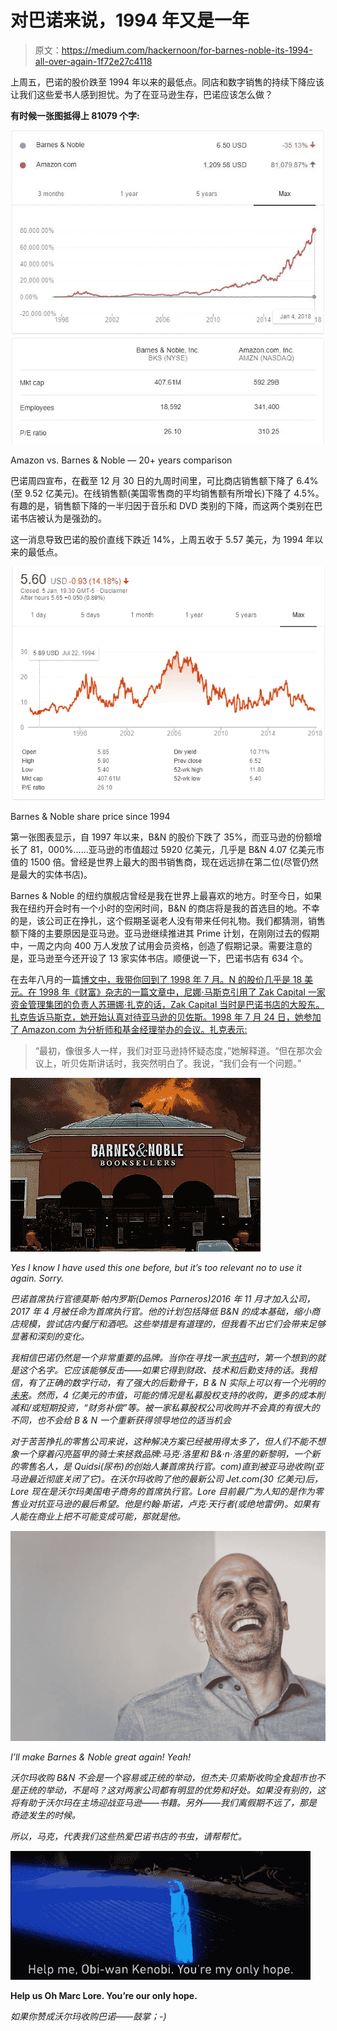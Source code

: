 # 对巴诺来说，1994 年又是一年

> 原文：<https://medium.com/hackernoon/for-barnes-noble-its-1994-all-over-again-1f72e27c4118>

上周五，巴诺的股价跌至 1994 年以来的最低点。同店和数字销售的持续下降应该让我们这些爱书人感到担忧。为了在亚马逊生存，巴诺应该怎么做？

**有时候一张图抵得上 81079 个字:**

![](img/bac152e9c1b1d8fe27ee352a712821bd.png)

Amazon vs. Barnes & Noble — 20+ years comparison

巴诺周四宣布，在截至 12 月 30 日的九周时间里，可比商店销售额下降了 6.4%(至 9.52 亿美元)。在线销售额(美国零售商的平均销售额有所增长)下降了 4.5%。有趣的是，销售额下降的一半归因于音乐和 DVD 类别的下降，而这两个类别在巴诺书店被认为是强劲的。

这一消息导致巴诺的股价直线下跌近 14%，上周五收于 5.57 美元，为 1994 年以来的最低点。

![](img/0fe14a4b48e9b4d193b541e43e183933.png)

Barnes & Noble share price since 1994

第一张图表显示，自 1997 年以来，B&N 的股价下跌了 35%，而亚马逊的份额增长了 81，000%……亚马逊的市值超过 5920 亿美元，几乎是 B&N 4.07 亿美元市值的 1500 倍。曾经是世界上最大的图书销售商，现在远远排在第二位(尽管仍然是最大的实体书店)。

Barnes & Noble 的纽约旗舰店曾经是我在世界上最喜欢的地方。时至今日，如果我在纽约开会时有一个小时的空闲时间，B&N 的商店将是我的首选目的地。不幸的是，该公司正在挣扎，这个假期圣诞老人没有带来任何礼物。我们都猜测，销售额下降的主要原因是亚马逊。亚马逊继续推进其 Prime 计划，在刚刚过去的假期中，一周之内向 400 万人发放了试用会员资格，创造了假期记录。需要注意的是，亚马逊至今还开设了 13 家实体书店。顺便说一下，巴诺书店有 634 个。

在去年八月的一篇[博文中，我带你回到了 1998 年 7 月。N 的股价几乎是 18 美元。在 1998 年《财富》杂志的一篇文章中，尼娜·马斯克引用了 Zak Capital 一家资金管理集团的负责人苏珊娜·扎克的话，Zak Capital 当时是巴诺书店的大股东。扎克告诉马斯克，她开始认真对待亚马逊的贝佐斯。1998 年 7 月 24 日，她参加了 Amazon.com 为分析师和基金经理举办的会议。扎克表示:](https://hackernoon.com/amazon-a-view-from-1999-3a802b982279)

> “最初，像很多人一样，我们对亚马逊持怀疑态度，”她解释道。“但在那次会议上，听贝佐斯讲话时，我突然明白了。我说，“我们会有一个问题。”

*![](img/bd2d861bfbac703b626204e13df30c4d.png)*

*Yes I know I have used this one before, but it’s too relevant no to use it again. Sorry.*

*巴诺首席执行官德莫斯·帕内罗斯(Demos Parneros)2016 年 11 月才加入公司，2017 年 4 月被任命为首席执行官。他的计划包括降低 B&N 的成本基础，缩小商店规模，尝试店内餐厅和酒吧。这些举措是有道理的，但我看不出它们会带来足够显著和深刻的变化。*

*我相信巴诺仍然是一个非常重要的品牌。当你在寻找一家[书店](https://hackernoon.com/tagged/book)时，第一个想到的就是这个名字。它应该能够反击——如果它得到财政、技术和后勤支持的话。我相信，有了正确的数字行动，有了强大的后勤骨干，B & N 实际上可以有一个光明的[未来](https://hackernoon.com/tagged/future)。然而，4 亿美元的市值，可能的情况是私募股权支持的收购，更多的成本削减和/或短期投资，“财务补偿”等。被一家私募股权公司收购并不会真的有很大的不同，也不会给 B & N 一个重新获得领导地位的适当机会*

*对于苦苦挣扎的零售公司来说，这种解决方案已经被用得太多了，但人们不能不想象一个穿着闪亮盔甲的骑士来拯救品牌:马克·洛里和 B&·n·洛里的新黎明，一个新的零售名人，是 Quidsi(尿布)的创始人兼首席执行官。com)直到被亚马逊收购(亚马逊最近彻底关闭了它)。在沃尔玛收购了他的最新公司 Jet.com(30 亿美元)后，Lore 现在是沃尔玛美国电子商务的首席执行官。Lore 目前最广为人知的是作为零售业对抗亚马逊的最后希望。他是约翰·斯诺，卢克·天行者(或绝地雷伊)。如果有人能在商业上把不可能变成可能，那就是他。*

*![](img/41b116d49723e055add94ee76e449593.png)*

*I’ll make Barnes & Noble great again! Yeah!*

*沃尔玛收购 B&N 不会是一个容易或正统的举动，但杰夫·贝索斯收购全食超市也不是正统的举动，不是吗？这对两家公司都有明显的优势和好处。如果没有别的，这将有助于沃尔玛在主场迎战亚马逊——书籍。另外——我们离假期不远了，那是奇迹发生的时候。*

*所以，马克，代表我们这些热爱巴诺书店的书虫，请帮帮忙。*

*![](img/4a1bf8a86fc8acd759d12876db4dbc3a.png)*

**Help us Oh Marc Lore. You’re our only hope.**

*如果你赞成沃尔玛收购巴诺——鼓掌；-)*